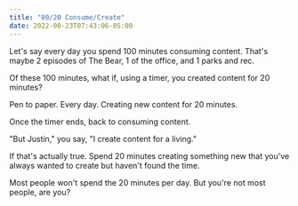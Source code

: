 ```yaml
---
title: "80/20 Consume/Create"
date: 2022-08-23T07:43:06-05:00
---
```


Let's say every day you spend 100 minutes consuming content. That's maybe 2 episodes of The Bear, 1 of the office, and 1 parks and rec. 

Of these 100 minutes, what if, using a timer, you created content for 20 minutes?

Pen to paper. Every day. Creating new content for 20 minutes. 

Once the timer ends, back to consuming content. 

"But Justin," you say, "I create content for a living."

If that's actually true. Spend 20 minutes creating something new that you've always wanted to create but haven't found the time. 

Most people won't spend the 20 minutes per day. But you're not most people, are you?
